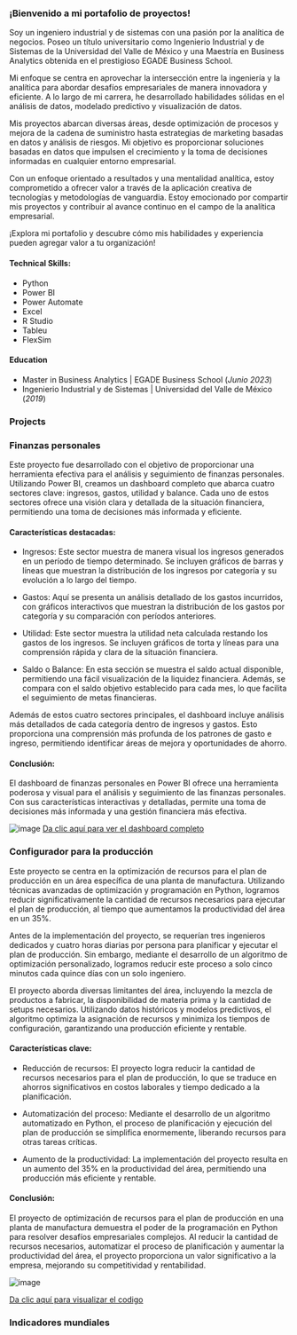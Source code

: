 ### ¡Bienvenido a mi portafolio de proyectos! 
Soy un ingeniero industrial y de sistemas con una pasión por la analítica de negocios. Poseo un título universitario como Ingenierio Industrial y de Sistemas de la Universidad del Valle de México y una Maestría en Business Analytics obtenida en el prestigioso EGADE Business School.

Mi enfoque se centra en aprovechar la intersección entre la ingeniería y la analítica para abordar desafíos empresariales de manera innovadora y eficiente. A lo largo de mi carrera, he desarrollado habilidades sólidas en el análisis de datos, modelado predictivo y visualización de datos.

Mis proyectos abarcan diversas áreas, desde optimización de procesos y mejora de la cadena de suministro hasta estrategias de marketing basadas en datos y análisis de riesgos. Mi objetivo es proporcionar soluciones basadas en datos que impulsen el crecimiento y la toma de decisiones informadas en cualquier entorno empresarial.

Con un enfoque orientado a resultados y una mentalidad analítica, estoy comprometido a ofrecer valor a través de la aplicación creativa de tecnologías y metodologías de vanguardia. Estoy emocionado por compartir mis proyectos y contribuir al avance continuo en el campo de la analítica empresarial.

¡Explora mi portafolio y descubre cómo mis habilidades y experiencia pueden agregar valor a tu organización!

#### Technical Skills:
-  Python
-  Power BI
-  Power Automate
-  Excel
-  R Studio
-  Tableu
-  FlexSim

#### Education
- Master in Business Analytics	| EGADE Business School  (_Junio 2023_)	 			        		
- Ingenierio Industrial y de Sistemas | Universidad del Valle de México (_2019_)


### Projects

### Finanzas personales

Este proyecto fue desarrollado con el objetivo de proporcionar una herramienta efectiva para el análisis y seguimiento de finanzas personales. Utilizando Power BI, creamos un dashboard completo que abarca cuatro sectores clave: ingresos, gastos, utilidad y balance. Cada uno de estos sectores ofrece una visión clara y detallada de la situación financiera, permitiendo una toma de decisiones más informada y eficiente.

#### Características destacadas:

- Ingresos: Este sector muestra de manera visual los ingresos generados en un período de tiempo determinado. Se incluyen gráficos de barras y líneas que muestran la distribución de los ingresos por categoría y su evolución a lo largo del tiempo.

- Gastos: Aquí se presenta un análisis detallado de los gastos incurridos, con gráficos interactivos que muestran la distribución de los gastos por categoría y su comparación con períodos anteriores.

- Utilidad: Este sector muestra la utilidad neta calculada restando los gastos de los ingresos. Se incluyen gráficos de torta y líneas para una comprensión rápida y clara de la situación financiera.

- Saldo o Balance: En esta sección se muestra el saldo actual disponible, permitiendo una fácil visualización de la liquidez financiera. Además, se compara con el saldo objetivo establecido para cada mes, lo que facilita el seguimiento de metas financieras.

Además de estos cuatro sectores principales, el dashboard incluye análisis más detallados de cada categoría dentro de ingresos y gastos. Esto proporciona una comprensión más profunda de los patrones de gasto e ingreso, permitiendo identificar áreas de mejora y oportunidades de ahorro.

#### Conclusión:

El dashboard de finanzas personales en Power BI ofrece una herramienta poderosa y visual para el análisis y seguimiento de las finanzas personales. Con sus características interactivas y detalladas, permite una toma de decisiones más informada y una gestión financiera más efectiva. 

![image](https://github.com/Caavalos/CA-Portfolio/assets/102110326/a7b7f713-f84c-478b-b00b-78106e2565a6)
[Da clic aquí para ver el dashboard completo](assets/Finanzas.pdf)

### Configurador para la producción

Este proyecto se centra en la optimización de recursos para el plan de producción en un área específica de una planta de manufactura. Utilizando técnicas avanzadas de optimización y programación en Python, logramos reducir significativamente la cantidad de recursos necesarios para ejecutar el plan de producción, al tiempo que aumentamos la productividad del área en un 35%.

Antes de la implementación del proyecto, se requerían tres ingenieros dedicados y cuatro horas diarias por persona para planificar y ejecutar el plan de producción. Sin embargo, mediante el desarrollo de un algoritmo de optimización personalizado, logramos reducir este proceso a solo cinco minutos cada quince días con un solo ingeniero.

El proyecto aborda diversas limitantes del área, incluyendo la mezcla de productos a fabricar, la disponibilidad de materia prima y la cantidad de setups necesarios. Utilizando datos históricos y modelos predictivos, el algoritmo optimiza la asignación de recursos y minimiza los tiempos de configuración, garantizando una producción eficiente y rentable.

#### Características clave:

- Reducción de recursos: El proyecto logra reducir la cantidad de recursos necesarios para el plan de producción, lo que se traduce en ahorros significativos en costos laborales y tiempo dedicado a la planificación.

- Automatización del proceso: Mediante el desarrollo de un algoritmo automatizado en Python, el proceso de planificación y ejecución del plan de producción se simplifica enormemente, liberando recursos para otras tareas críticas.

- Aumento de la productividad: La implementación del proyecto resulta en un aumento del 35% en la productividad del área, permitiendo una producción más eficiente y rentable.

#### Conclusión:

El proyecto de optimización de recursos para el plan de producción en una planta de manufactura demuestra el poder de la programación en Python para resolver desafíos empresariales complejos. Al reducir la cantidad de recursos necesarios, automatizar el proceso de planificación y aumentar la productividad del área, el proyecto proporciona un valor significativo a la empresa, mejorando su competitividad y rentabilidad.

![image](https://github.com/Caavalos/CA-Portfolio/assets/102110326/1d7e12f7-507f-4d20-8273-4aa201dfdd8c)

[Da clic aquí para visualizar el codigo](assets/CSPConfigurator.ipynb)

### Indicadores mundiales



